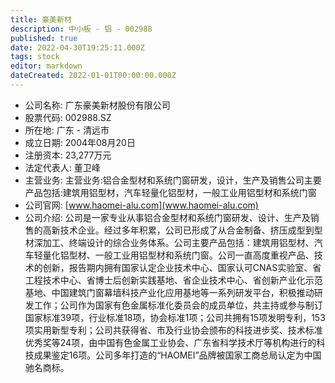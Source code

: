 ```yaml
---
title: 豪美新材
description: 中小板 - 铝 - 002988
published: true
date: 2022-04-30T19:25:11.000Z
tags: stock
editor: markdown
dateCreated: 2022-01-01T00:00:00.000Z
---
```


- 公司名称: 广东豪美新材股份有限公司
- 股票代码: 002988.SZ
- 所在地: 广东 - 清远市
- 成立日期: 2004年08月20日
- 注册资本: 23,277万元
- 法定代表人: 董卫峰
- 主营业务: 主营业务:铝合金型材和系统门窗研发，设计，生产及销售公司主要产品包括:建筑用铝型材，汽车轻量化铝型材，一般工业用铝型材和系统门窗
- 公司官网: [www.haomei-alu.com](www.haomei-alu.com)
- 公司介绍: 公司是一家专业从事铝合金型材和系统门窗研发、设计、生产及销售的高新技术企业。经过多年积累，公司已形成了从合金制备、挤压成型到型材深加工、终端设计的综合业务体系。公司主要产品包括：建筑用铝型材、汽车轻量化铝型材、一般工业用铝型材和系统门窗。公司一直高度重视产品、技术的创新，报告期内拥有国家认定企业技术中心、国家认可CNAS实验室、省工程技术中心、省博士后创新实践基地、省企业技术中心、省创新产业化示范基地、中国建筑门窗幕墙科技产业化应用基地等一系列研发平台，积极推动研发工作；公司作为国家有色金属标准化委员会的成员单位，共主持或参与制订国家标准39项，行业标准18项，协会标准1项；公司共拥有15项发明专利，153项实用新型专利；公司共获得省、市及行业协会颁布的科技进步奖、技术标准优秀奖等24项，由中国有色金属工业协会、广东省科学技术厅等机构进行的科技成果鉴定16项。公司多年打造的“HAOMEI”品牌被国家工商总局认定为中国驰名商标。


